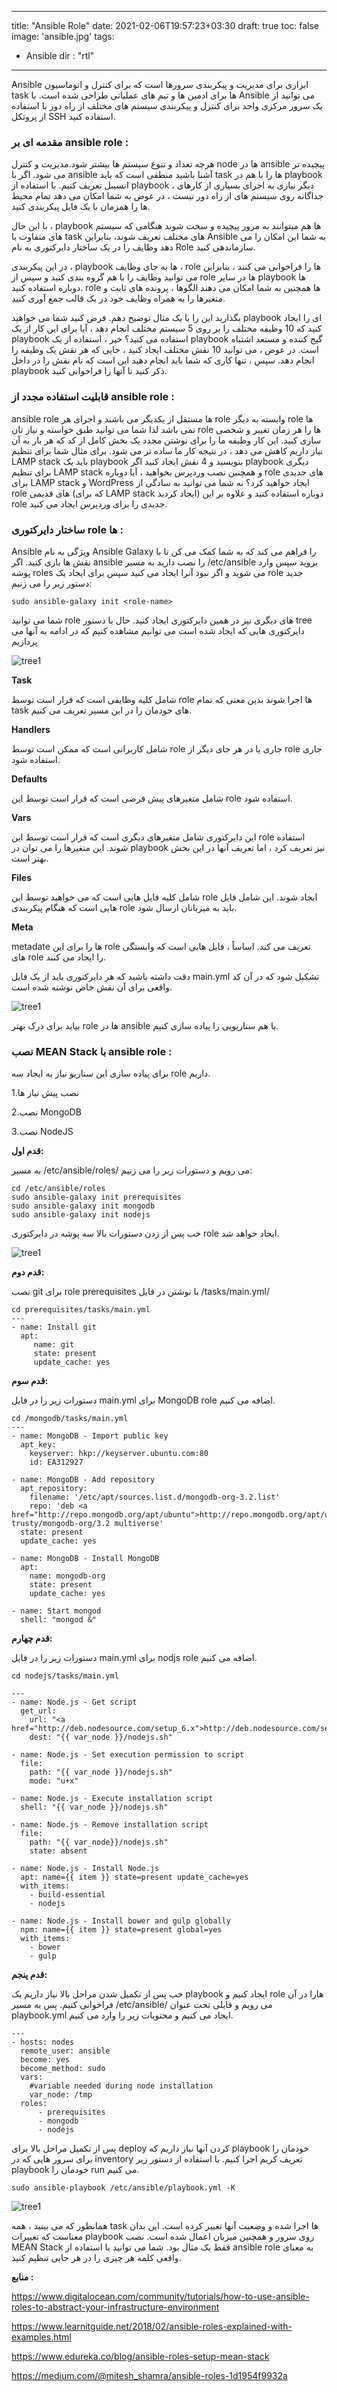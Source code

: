  ---
title: "Ansible Role"
date: 2021-02-06T19:57:23+03:30
draft: true
toc: false
image: 'ansible.jpg'
tags:
  - Ansible
dir : "rtl"
---

Ansible ابزاری برای مدیریت و پیکربندی سرورها است که برای کنترل و اتوماسیون task ها برای ادمین ها و تیم های عملیاتی طراحی شده است. با Ansible می توانید از یک سرور مرکزی واحد برای کنترل و پیکربندی سیستم های مختلف از راه دور با استفاده از پروتکل SSH استفاده کنید.

### مقدمه ای بر ansible role : 

هرچه تعداد و تنوع سیستم ها بیشتر شود.مدیریت و کنترل node ها در ansible پیچیده تر می شود. اگر با ansible آشنا باشید منطقی است که باید task ها را با هم در playbook انسیبل تعریف کنیم. با استفاده از playbook ، دیگر نیازی به اجرای بسیاری از کارهای جداگانه روی سیستم های از راه دور نیست ، در عوض به شما امکان می دهد تمام محیط ها را همزمان با یک فایل پیکربندی کنید.

با این حال ، playbook ها هم میتوانند به مرور پیچیده و سخت شوند هنگامی که سیستم های متفاوت با task های مختلف تعریف شوند، بنابراین Ansible به شما این امکان را می دهد وظایف را در یک ساختار دایرکتوری به نام Role سازماندهی کنید.

 در این پیکربندی ، playbook ها به جای وظایف ، role ها را فراخوانی می کنند ، بنابراین می توانید وظایف را با هم گروه بندی کنید و سپس از role ها در سایر playbook ها دوباره استفاده کنید. role ها همچنین به شما امکان می دهند الگوها ، پرونده های ثابت و متغیرها را به همراه وظایف خود در یک قالب جمع آوری کنید.

بگذارید این را با یک مثال توضیح دهم. فرض کنید شما می خواهید playbook ای را ایجاد کنید که 10 وظیفه مختلف را بر روی 5 سیستم مختلف انجام دهد ، آیا برای این کار از یک playbook استفاده می کنید؟ خیر ، استفاده از یک playbook  گیج کننده و مستعد اشتباه است. در عوض ، می توانید 10 نقش مختلف ایجاد کنید ، جایی که هر نقش یک وظیفه را انجام دهد. سپس ، تنها کاری که شما باید انجام دهید این است که نام نقش را در داخل playbook ذکر کنید تا آنها را فراخوانی کنید.

### قابلیت استفاده مجدد از ansible role :

ansible role ها مستقل از یکدیگر می باشند و اجرای هر role وابسته به دیگر role ها نمی باشد لذا شما می توانید طبق خواسته و نیاز تان role ها را هر زمان تغییر و شخصی سازی کنید.
این کار  وظیفه ما را برای نوشتن مجدد یک بخش کامل از کد که هر بار به آن نیاز داریم کاهش می دهد ، در نتیجه کار ما ساده تر می شود.
برای مثال شما برای تنظیم LAMP stack باید یک playbook بنویسید و 4 نقش ایجاد کنید  اگر playbook دیگری برای تنظیم LAMP stack و همچنین نصب وردپرس بخواهید ، آیا دوباره role های جدیدی برای LAMP stack و WordPress ایجاد خواهید کرد؟ نه شما می توانید به سادگی از role های قدیمی (که برای LAMP stack ایجاد کردید) دوباره استفاده کنید و علاوه بر این role جدیدی را برای وردپرس ایجاد می کنید.

### ساختار دایرکتوری role ها :

 Ansible ویژگی به نام Ansible Galaxy را فراهم می کند که به شما کمک می کن تا با نقش ها بازی کنید. اگر ansible را نصب دارید به مسیر /etc/ansible بروید سپس وارد پوشه roles می شوید و اگر نبود آنرا ایجاد می کنید سپس برای ایجاد یک role جدید دستور زیر را می زنیم:

```
sudo ansible-galaxy init <role-name>

```
شما می توانید role های دیگری نیز در همین دایرکتوری ایجاد کنید.
حال با دستور tree دایرکتوری هایی که ایجاد شده است می توانیم مشاهده کنیم که در ادامه به آنها می پردازیم

![tree1](/images/tree1.png)

**Task**

شامل کلیه وظایفی است که قرار است توسط role ها اجرا شوند بدین معنی که تمام task های خودمان را در این مسیر تعریف می کنیم.

**Handlers**

شامل کاربرانی است که ممکن است توسط role جاری یا در هر جای دیگر از role جاری استفاده شود.

**Defaults**

شامل متغیرهای پیش فرضی است که قرار است توسط این role استفاده شود.

**Vars**

این دایرکتوری شامل متغیرهای دیگری است که قرار است توسط این role استفاده شوند. این متغیرها را می توان در playbook نیز تعریف کرد ، اما تعریف آنها در این بخش بهتر است.

**Files**

شامل کلیه فایل هایی است که می خواهید توسط این role ایجاد شوند. این شامل فایل هایی است که هنگام پیکربندی role باید به میزبانان ارسال شود.

**Meta**

metadate ها را برای این role تعریف می کند. اساساً ، فایل هایی است که وابستگی های role را ایجاد می کنند.

دقت داشته باشید که هر دایرکتوری باید از یک فایل main.yml تشکیل شود که در آن کد واقعی برای آن نقش خاص نوشته شده است.

![tree1](/images/tree2.png)

بیاید برای درک بهتر role ها در ansible با هم سناریویی را پیاده سازی کنیم.

### نصب MEAN Stack با ansible role :

برای پیاده سازی این سناریو نیاز به ایجاد سه role داریم.

1.نصب پیش نیاز ها

2.نصب MongoDB

3.نصب NodeJS

**قدم اول:**

به مسیر /etc/ansible/roles/ می رویم و دستورات زیر را می زنیم:

```
cd /etc/ansible/roles
sudo ansible-galaxy init prerequisites
sudo ansible-galaxy init mongodb
sudo ansible-galaxy init nodejs
```
خب پس از زدن دستورات بالا سه پوشه در دایرکتوری role ایجاد خواهد شد.


![tree1](/images/tree3.png)

**قدم دوم:**

نصب git برای role prerequisites با نوشتن در فایل /tasks/main.yml/ 

```
cd prerequisites/tasks/main.yml
---
- name: Install git
  apt:
     name: git
     state: present
     update_cache: yes
```
**قدم سوم:**

دستورات زیر را  در فایل main.yml برای MongoDB role اضافه می کنیم.

```
cd /mongodb/tasks/main.yml
---
- name: MongoDB - Import public key
  apt_key:
    keyserver: hkp://keyserver.ubuntu.com:80
    id: EA312927
 
- name: MongoDB - Add repository
  apt_repository:
    filename: '/etc/apt/sources.list.d/mongodb-org-3.2.list'
    repo: 'deb <a href="http://repo.mongodb.org/apt/ubuntu">http://repo.mongodb.org/apt/ubuntu</a> trusty/mongodb-org/3.2 multiverse'
  state: present
  update_cache: yes
 
- name: MongoDB - Install MongoDB
  apt:
    name: mongodb-org
    state: present
    update_cache: yes
 
- name: Start mongod
  shell: "mongod &"

```

**قدم چهارم:**

 دستورات زیر را در فایل main.yml برای nodjs role اضافه می کنیم.

```
cd nodejs/tasks/main.yml

---
- name: Node.js - Get script
  get_url:
    url: "<a href="http://deb.nodesource.com/setup_6.x">http://deb.nodesource.com/setup_6.x</a>"
    dest: "{{ var_node }}/nodejs.sh"
 
- name: Node.js - Set execution permission to script
  file:
    path: "{{ var_node }}/nodejs.sh"
    mode: "u+x"
 
- name: Node.js - Execute installation script
  shell: "{{ var_node }}/nodejs.sh"
 
- name: Node.js - Remove installation script
  file:
    path: "{{ var_node}}/nodejs.sh"
    state: absent
 
- name: Node.js - Install Node.js
  apt: name={{ item }} state=present update_cache=yes
  with_items:
    - build-essential
    - nodejs
 
- name: Node.js - Install bower and gulp globally
  npm: name={{ item }} state=present global=yes
  with_items:
    - bower
    - gulp

```
**قدم پنجم:**

خب پس از تکمیل شدن مراحل بالا نیاز داریم یک playbook ایجاد کنیم و role هارا در آن فراخوانی کنیم. پس به مسیر /etc/ansible/ می رویم و فایلی تحت عنوان playbook.yml ایجاد می کنیم و محتویات زیر را وارد می کنیم.

```
---
- hosts: nodes
  remote_user: ansible
  become: yes
  become_method: sudo
  vars:
    #variable needed during node installation
    var_node: /tmp
  roles:
      - prerequisites
      - mongodb
      - nodejs
```

پس از تکمیل مراحل بالا برای deploy کردن آنها نیاز داریم که playbook خودمان را برای سرور هایی که در inventory تعریف کریم اجرا کنیم. با استفاده از دستور زیر playbook خودمان را run می کنیم.

```
sudo ansible-playbook /etc/ansible/playbook.yml -K

```

![tree1](/images/tree4.png)

همانطور که می بینید ، همه task ها اجرا شده و وضعیت آنها تغییر کرده است. این بدان معناست که تغییرات playbook روی سرور و همچنین میزبان اعمال شده است.
 نصب MEAN Stack فقط یک مثال بود. شما می توانید با استفاده از ansible role به معنای واقعی کلمه هر چیزی را  در هر جایی تنظیم کنید.

**منابع :**

https://www.digitalocean.com/community/tutorials/how-to-use-ansible-roles-to-abstract-your-infrastructure-environment

https://www.learnitguide.net/2018/02/ansible-roles-explained-with-examples.html

https://www.edureka.co/blog/ansible-roles-setup-mean-stack

https://medium.com/@mitesh_shamra/ansible-roles-1d1954f9932a

